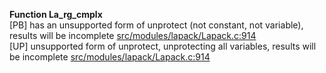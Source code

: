   
__Function La_rg_cmplx__  
  [PB] has an unsupported form of unprotect (not constant, not variable), results will be incomplete [src/modules/lapack/Lapack.c:914](https://github.com/wch/r-source/blob/6ac7c2bb209b70cd54439f3360b4b0fa252c3f1d/src/modules/lapack/Lapack.c/#L914)  
  [UP] unsupported form of unprotect, unprotecting all variables, results will be incomplete [src/modules/lapack/Lapack.c:914](https://github.com/wch/r-source/blob/6ac7c2bb209b70cd54439f3360b4b0fa252c3f1d/src/modules/lapack/Lapack.c/#L914)  
